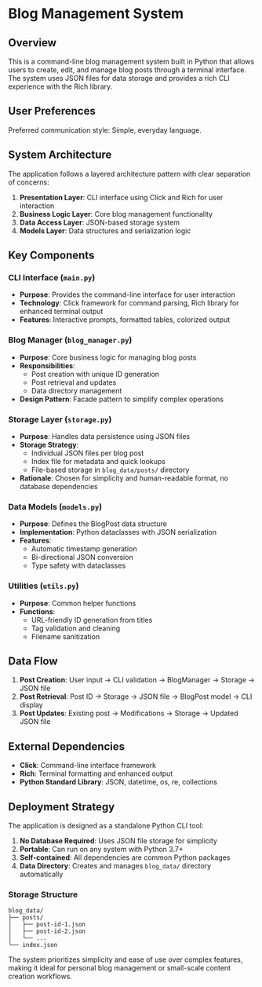 # Blog Management System

## Overview

This is a command-line blog management system built in Python that allows users to create, edit, and manage blog posts through a terminal interface. The system uses JSON files for data storage and provides a rich CLI experience with the Rich library.

## User Preferences

Preferred communication style: Simple, everyday language.

## System Architecture

The application follows a layered architecture pattern with clear separation of concerns:

1. **Presentation Layer**: CLI interface using Click and Rich for user interaction
2. **Business Logic Layer**: Core blog management functionality
3. **Data Access Layer**: JSON-based storage system
4. **Models Layer**: Data structures and serialization logic

## Key Components

### CLI Interface (`main.py`)
- **Purpose**: Provides the command-line interface for user interaction
- **Technology**: Click framework for command parsing, Rich library for enhanced terminal output
- **Features**: Interactive prompts, formatted tables, colorized output

### Blog Manager (`blog_manager.py`)
- **Purpose**: Core business logic for managing blog posts
- **Responsibilities**: 
  - Post creation with unique ID generation
  - Post retrieval and updates
  - Data directory management
- **Design Pattern**: Facade pattern to simplify complex operations

### Storage Layer (`storage.py`)
- **Purpose**: Handles data persistence using JSON files
- **Storage Strategy**: 
  - Individual JSON files per blog post
  - Index file for metadata and quick lookups
  - File-based storage in `blog_data/posts/` directory
- **Rationale**: Chosen for simplicity and human-readable format, no database dependencies

### Data Models (`models.py`)
- **Purpose**: Defines the BlogPost data structure
- **Implementation**: Python dataclasses with JSON serialization
- **Features**: 
  - Automatic timestamp generation
  - Bi-directional JSON conversion
  - Type safety with dataclasses

### Utilities (`utils.py`)
- **Purpose**: Common helper functions
- **Functions**:
  - URL-friendly ID generation from titles
  - Tag validation and cleaning
  - Filename sanitization

## Data Flow

1. **Post Creation**: User input → CLI validation → BlogManager → Storage → JSON file
2. **Post Retrieval**: Post ID → Storage → JSON file → BlogPost model → CLI display
3. **Post Updates**: Existing post → Modifications → Storage → Updated JSON file

## External Dependencies

- **Click**: Command-line interface framework
- **Rich**: Terminal formatting and enhanced output
- **Python Standard Library**: JSON, datetime, os, re, collections

## Deployment Strategy

The application is designed as a standalone Python CLI tool:

1. **No Database Required**: Uses JSON file storage for simplicity
2. **Portable**: Can run on any system with Python 3.7+
3. **Self-contained**: All dependencies are common Python packages
4. **Data Directory**: Creates and manages `blog_data/` directory automatically

### Storage Structure
```
blog_data/
├── posts/
│   ├── post-id-1.json
│   ├── post-id-2.json
│   └── ...
└── index.json
```

The system prioritizes simplicity and ease of use over complex features, making it ideal for personal blog management or small-scale content creation workflows.